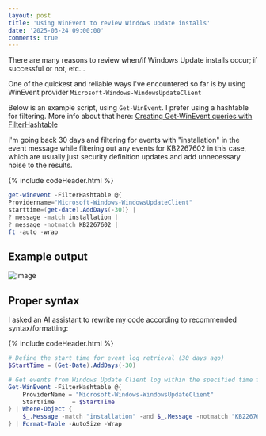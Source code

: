 ```yaml
---
layout: post
title: 'Using WinEvent to review Windows Update installs'
date: '2025-03-24 09:00:00'
comments: true
---
```


There are many reasons to review when/if Windows Update installs occur; if successful or not, etc...

One of the quickest and reliable ways I've encountered so far is by using WinEvent provider `Microsoft-Windows-WindowsUpdateClient`

Below is an example script, using `Get-WinEvent`. I prefer using a hashtable for filtering. More info about that here: [Creating Get-WinEvent queries with FilterHashtable](https://learn.microsoft.com/en-us/powershell/scripting/samples/creating-get-winevent-queries-with-filterhashtable?view=powershell-5.1)

I'm going back 30 days and filtering for events with "installation" in the event message while filtering out any events for KB2267602 in this case, which are usually just security definition updates and add unnecessary noise to the results. 

{% include codeHeader.html %}
```powershell
get-winevent -FilterHashtable @{
Providername="Microsoft-Windows-WindowsUpdateClient"
starttime=(get-date).AddDays(-30)} | 
? message -match installation | 
? message -notmatch KB2267602 | 
ft -auto -wrap
```

## Example output

![image](https://github.com/user-attachments/assets/efca5b54-9daa-4625-aea4-819ab0c85654)

## Proper syntax

I asked an AI assistant to rewrite my code according to recommended syntax/formatting: 

{% include codeHeader.html %}
```powershell
# Define the start time for event log retrieval (30 days ago)
$StartTime = (Get-Date).AddDays(-30)

# Get events from Windows Update Client log within the specified time frame
Get-WinEvent -FilterHashtable @{
    ProviderName = "Microsoft-Windows-WindowsUpdateClient"
    StartTime     = $StartTime
} | Where-Object { 
    $_.Message -match "installation" -and $_.Message -notmatch "KB2267602"
} | Format-Table -AutoSize -Wrap 

```
